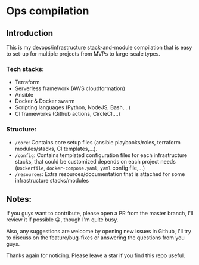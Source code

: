 # Ops compilation

## Introduction

This is my devops/infrastructure stack-and-module compilation that is easy to set-up for multiple projects from MVPs to large-scale types.

### Tech stacks:

- Terraform
- Serverless framework (AWS cloudformation)
- Ansible
- Docker & Docker swarm
- Scripting languages (Python, NodeJS, Bash,...)
- CI frameworks (Github actions, CircleCI,...)

### Structure:
  
- `/core`: Contains core setup files (ansible playbooks/roles, terraform modules/stacks, CI templates,...).
- `/config`: Contains templated configuration files for each infrastructure stacks, that could be customized depends on each project needs (`Dockerfile`, `docker-compose.yaml`, `yaml` config file,...)
- `/resources`: Extra resources/documentation that is attached for some infrastructure stacks/modules
## Notes:

If you guys want to contribute, please open a PR from the master branch, I'll review it if possible :grinning:, though I'm quite busy.

Also, any suggestions are welcome by opening new issues in Github, I'll try to discuss on the feature/bug-fixes or answering the questions from you guys.

Thanks again for noticing. Please leave a star if you find this repo useful.
